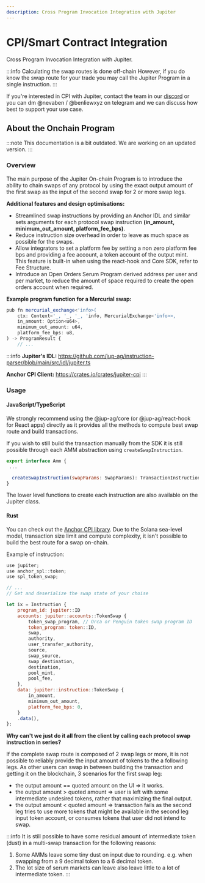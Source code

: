 ```yaml
---
description: Cross Program Invocation Integration with Jupiter
---
```

# CPI/Smart Contract Integration

Cross Program Invocation Integration with Jupiter.

:::info Calculating the swap routes is done off-chain
However, if you do know the swap route for your trade you may call the Jupiter Program in a single instruction.
:::

If you're interested in CPI with Jupiter, contact the team in our [discord](https://discord.gg/jup) or you can dm @nevaben / @benliewxyz on telegram and we can discuss how best to support your use case.

## About the Onchain Program

:::note This documentation is a bit outdated. We are working on an updated version.
:::

### Overview

The main purpose of the Jupiter On-chain Program is to introduce the ability to chain swaps of any protocol by using the exact output amount of the first swap as the input of the second swap for 2 or more swap legs.

**Additional features and design optimisations:**

- Streamlined swap instructions by providing an Anchor IDL and similar sets arguments for each protocol swap instruction **(in_amount, minimum_out_amount, platform_fee_bps)**.
- Reduce instruction size overhead in order to leave as much space as possible for the swaps.
- Allow integrators to set a platform fee by setting a non zero platform fee bps and providing a fee account, a token account of the output mint. This feature is built-in when using the react-hook and Core SDK, refer to Fee Structure.
- Introduce an Open Orders Serum Program derived address per user and per market, to reduce the amount of space required to create the open orders account when required.

**Example program function for a Mercurial swap:**

```typescript
pub fn mercurial_exchange<'info>(
    ctx: Context<'_, '_, '_, 'info, MercurialExchange<'info>>,
    in_amount: Option<u64>,
    minimum_out_amount: u64,
    platform_fee_bps: u8,
) -> ProgramResult {
    // ...
```

:::info
**Jupiter's IDL:**  https://github.com/jup-ag/instruction-parser/blob/main/src/idl/jupiter.ts

**Anchor CPI Client:** https://crates.io/crates/jupiter-cpi
:::

### Usage

#### JavaScript/TypeScript

We strongly recommend using the @jup-ag/core (or @jup-ag/react-hook for React apps) directly as it provides all the methods to compute best swap route and build transactions.

If you wish to still build the transaction manually from the SDK it is still possible through each AMM abstraction using `createSwapInstruction`.

```js
export interface Amm {
 ...

  createSwapInstruction(swapParams: SwapParams): TransactionInstruction;
}
```
The lower level functions to create each instruction are also available on the Jupiter class.

#### Rust

You can check out the [Anchor CPI library](https://crates.io/crates/jupiter-cpi). Due to the Solana sea-level model, transaction size limit and compute complexity, it isn't possible to build the best route for a swap on-chain.

Example of instruction:

```js
use jupiter;
use anchor_spl::token;
use spl_token_swap;

// ...
// Get and deserialize the swap state of your choise

let ix = Instruction {
    program_id: jupiter::ID
    accounts: jupiter::accounts::TokenSwap {
        token_swap_program, // Orca or Penguin token swap program ID
        token_program: token::ID,
        swap,
        authority,
        user_transfer_authority,
        source,
        swap_source,
        swap_destination,
        destination,
        pool_mint,
        pool_fee,
    },
    data: jupiter::instruction::TokenSwap {
        in_amount,
        minimum_out_amount,
        platform_fee_bps: 0,
    }
    .data(),
};
```

**Why can't we just do it all from the client by calling each protocol swap instruction in series?**

If the complete swap route is composed of 2 swap legs or more, it is not possible to reliably provide the input amount of tokens to the a following legs. As other users can swap in between building the transaction and getting it on the blockchain, 3 scenarios for the first swap leg:

- the output amount == quoted amount on the UI => it works.
- the output amount > quoted amount => user is left with some intermediate undesired tokens, rather that maximizing the final output.
- the output amount < quoted amount => transaction fails as the second leg tries to use more tokens that might be available in the second leg input token account, or consumes tokens that user did not intend to swap.

:::info It is still possible to have some residual amount of intermediate token (dust) in a multi-swap transaction for the following reasons:
1. Some AMMs leave some tiny dust on input due to rounding. e.g. when swapping from a 9 decimal token to a 6 decimal token.
2. The lot size of serum markets can leave also leave little to a lot of intermediate token.
:::